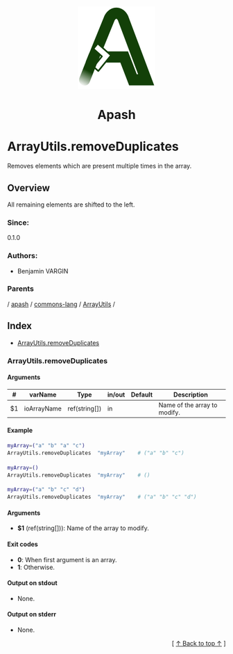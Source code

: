 
<div align='center' id='apash-top'>
  <a href='https://github.com/hastec-fr/apash'>
    <img alt='apash-logo' src='../../../../../../../assets/apash-logo.svg'/>
  </a>

  # Apash
</div>

# ArrayUtils.removeDuplicates

Removes elements which are present multiple times in the array.

## Overview

All remaining elements are shifted to the left.

### Since:
0.1.0

### Authors:
* Benjamin VARGIN

### Parents
<!-- apash.parentBegin -->
[](../../../../.md) / [apash](../../../apash.md) / [commons-lang](../../commons-lang.md) / [ArrayUtils](../ArrayUtils.md) / 
<!-- apash.parentEnd -->

## Index

* [ArrayUtils.removeDuplicates](#arrayutilsremoveduplicates)

### ArrayUtils.removeDuplicates

#### Arguments
| #      | varName        | Type          | in/out   | Default    | Description                          |
|--------|----------------|---------------|----------|------------|--------------------------------------|
| $1     | ioArrayName    | ref(string[]) | in       |            |  Name of the array to modify.        |

#### Example
```bash
myArray=("a" "b" "a" "c")
ArrayUtils.removeDuplicates  "myArray"    # ("a" "b" "c")

myArray=()
ArrayUtils.removeDuplicates  "myArray"    # ()

myArray=("a" "b" "c" "d")
ArrayUtils.removeDuplicates  "myArray"    # ("a" "b" "c" "d")
```

#### Arguments

* **$1** (ref(string[])): Name of the array to modify.

#### Exit codes

* **0**: When first argument is an array.
* **1**: Otherwise.

#### Output on stdout

* None.

#### Output on stderr

* None.


  <div align='right'>[ <a href='#apash-top'>↑ Back to top ↑</a> ]</div>

